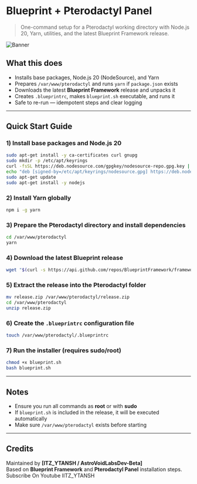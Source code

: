 # Blueprint + Pterodactyl Panel

> One-command setup for a Pterodactyl working directory with Node.js 20, Yarn, utilities, and the latest Blueprint Framework release.

![Banner](https://blueprint.zip/.assets/brand/retro.png)

## What this does
- Installs base packages, Node.js 20 (NodeSource), and Yarn  
- Prepares `/var/www/pterodactyl` and runs `yarn` if `package.json` exists  
- Downloads the latest **Blueprint Framework** release and unpacks it  
- Creates `.blueprintrc`, makes `blueprint.sh` executable, and runs it  
- Safe to re-run — idempotent steps and clear logging

---

## Quick Start Guide

### 1) Install base packages and Node.js 20
```bash
sudo apt-get install -y ca-certificates curl gnupg
sudo mkdir -p /etc/apt/keyrings
curl -fsSL https://deb.nodesource.com/gpgkey/nodesource-repo.gpg.key | sudo gpg --dearmor -o /etc/apt/keyrings/nodesource.gpg
echo "deb [signed-by=/etc/apt/keyrings/nodesource.gpg] https://deb.nodesource.com/node_20.x nodistro main" | sudo tee /etc/apt/sources.list.d/nodesource.list
sudo apt-get update
sudo apt-get install -y nodejs
```

### 2) Install Yarn globally
```bash
npm i -g yarn
```

### 3) Prepare the Pterodactyl directory and install dependencies
```bash
cd /var/www/pterodactyl
yarn
```

### 4) Download the latest Blueprint release
```bash
wget "$(curl -s https://api.github.com/repos/BlueprintFramework/framework/releases/latest | grep 'browser_download_url' | cut -d '"' -f 4)" -O release.zip
```

### 5) Extract the release into the Pterodactyl folder
```bash
mv release.zip /var/www/pterodactyl/release.zip
cd /var/www/pterodactyl
unzip release.zip
```

### 6) Create the `.blueprintrc` configuration file
```bash
touch /var/www/pterodactyl/.blueprintrc
```

### 7) Run the installer (requires sudo/root)
```bash
chmod +x blueprint.sh
bash blueprint.sh
```

---

## Notes
- Ensure you run all commands as **root** or with **sudo**  
- If `blueprint.sh` is included in the release, it will be executed automatically  
- Make sure `/var/www/pterodactyl` exists before starting  

---

## Credits
Maintained by **[ITZ_YTANSH / AstroVoidLabsDev-Beta]**  
Based on **Blueprint Framework** and **Pterodactyl Panel** installation steps.
    Subscribe On Youtube IITZ_YTANSH

